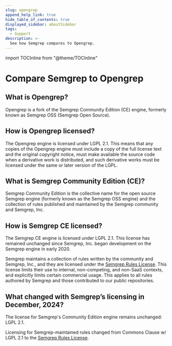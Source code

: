 ```yaml
---
slug: opengrep
append_help_link: true
hide_table_of_contents: true
displayed_sidebar: aboutSidebar
tags:
  - Support
description: >-
  See how Semgrep compares to Opengrep.
---
```


import TOCInline from "@theme/TOCInline"

# Compare Semgrep to Opengrep

<TOCInline toc={toc} />

## What is Opengrep?

Opengrep is a fork of the Semgrep Community Edition (CE) engine, formerly known as Semgrep OSS (Semgrep Open Source).

## How is Opengrep licensed?

The Opengrep engine is licensed under LGPL 2.1. This means that any copies of the Opengrep engine must include a copy of the full license text and the original copyright notice, must make available the source code when a derivative work is distributed, and such derivative works must be licensed under the same or later version of the LGPL.

## What is Semgrep Community Edition (CE)?

Semgrep Community Edition is the collective name for the open source Semgrep engine (formerly known as the Semgrep OSS engine) and the collection of rules published and maintained by the Semgrep community and Semgrep, Inc.

## How is Semgrep CE licensed?


The Semgrep CE engine is licensed under LGPL 2.1. This license has remained unchanged since Semgrep, Inc. began development on the Semgrep engine in early 2020.

Semgrep maintains a collection of rules written by the community and Semgrep, Inc., and they are licensed under the [Semgrep Rules License](https://semgrep.dev/legal/rules-license/). This license limits their use to internal, non-competing, and non-SaaS contexts, and explicitly limits certain commercial usage. This applies to all rules authored by Semgrep and those contributed to our public repositories.

## What changed with Semgrep’s licensing in December, 2024?

The license for Semgrep's Community Edition engine remains unchanged: LGPL 2.1.

Licensing for Semgrep-maintained rules changed from Commons Clause w/ LGPL 2.1 to the [Semgrep Rules License](https://semgrep.dev/legal/rules-license/).
